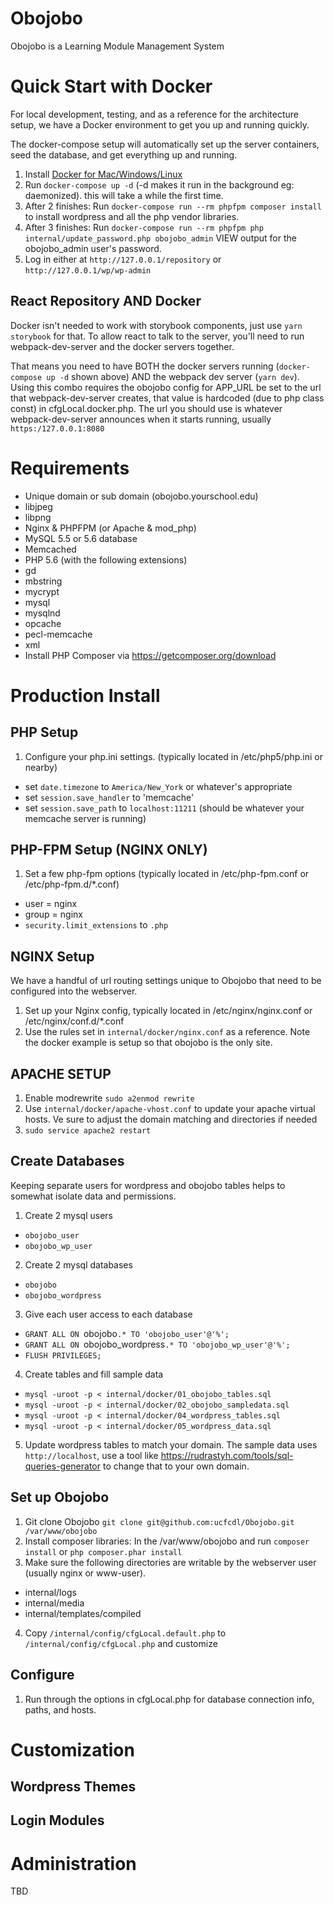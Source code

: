 # Obojobo
Obojobo is a Learning Module Management System

# Quick Start with Docker
For local development, testing, and as a reference for the architecture setup, we have a Docker environment to get you up and running quickly.

The docker-compose setup will automatically set up the server containers, seed the database, and get everything up and running.

1. Install [Docker for Mac/Windows/Linux](https://www.docker.com/products/docker)
2. Run `docker-compose up -d` (-d makes it run in the background eg: daemonized). this will take a while the first time.
3. After 2 finishes: Run `docker-compose run --rm phpfpm composer install` to install wordpress and all the php vendor libraries.
4. After 3 finishes:  Run `docker-compose run --rm phpfpm php internal/update_password.php obojobo_admin` VIEW output for the obojobo_admin user's password.
5. Log in either at `http://127.0.0.1/repository` or `http://127.0.0.1/wp/wp-admin`

## React Repository AND Docker

Docker isn't needed to work with storybook components, just use `yarn storybook` for that.  To allow react to talk to the server, you'll need to run webpack-dev-server and the docker servers together.

That means you need to have BOTH the docker servers running (`docker-compose up -d` shown above) AND the webpack dev server (`yarn dev`).  Using this combo requires the obojobo config for APP_URL be set to the url that webpack-dev-server creates, that value is hardcoded (due to php class const) in cfgLocal.docker.php.  The url you should use is whatever webpack-dev-server announces when it starts running, usually `https:/127.0.0.1:8080`


# Requirements
* Unique domain or sub domain (obojobo.yourschool.edu)
* libjpeg
* libpng
* Nginx & PHPFPM (or Apache & mod_php)
* MySQL 5.5 or 5.6 database
* Memcached
* PHP 5.6 (with the following extensions)
 * gd
 * mbstring
 * mycrypt
 * mysql
 * mysqlnd
 * opcache
 * pecl-memcache
 * xml
* Install PHP Composer via https://getcomposer.org/download


# Production Install
## PHP Setup
1. Configure your php.ini settings. (typically located in /etc/php5/php.ini or nearby)
 * set `date.timezone` to `America/New_York` or whatever's appropriate
 * set `session.save_handler` to 'memcache'
 * set `session.save_path` to `localhost:11211` (should be whatever your memcache server is running)

## PHP-FPM Setup (NGINX ONLY)
1. Set a few php-fpm options (typically located in /etc/php-fpm.conf or /etc/php-fpm.d/*.conf)
 * user = nginx
 * group = nginx
 * `security.limit_extensions` to `.php`

## NGINX Setup
We have a handful of url routing settings unique to Obojobo that need to be configured into the webserver.

1. Set up your Nginx config, typically located in /etc/nginx/nginx.conf or /etc/nginx/conf.d/*.conf
2. Use the rules set in `internal/docker/nginx.conf` as a reference. Note the docker example is setup so that obojobo is the only site.

## APACHE SETUP
1. Enable modrewrite `sudo a2enmod rewrite`
3. Use `internal/docker/apache-vhost.conf` to update your apache virtual hosts. Ve sure to adjust the domain matching and directories if needed
4. `sudo service apache2 restart`

## Create Databases
Keeping separate users for wordpress and obojobo tables helps to somewhat isolate data and permissions.

1. Create 2 mysql users
  * `obojobo_user`
  * `obojobo_wp_user`

2. Create 2 mysql databases
  * `obojobo`
  * `obojobo_wordpress`

3. Give each user access to each database
  * `GRANT ALL ON `obojobo`.* TO 'obojobo_user'@'%';`
  * `GRANT ALL ON `obojobo_wordpress`.* TO 'obojobo_wp_user'@'%';`
  * `FLUSH PRIVILEGES;`

4. Create tables and fill sample data
  * `mysql -uroot -p < internal/docker/01_obojobo_tables.sql`
  * `mysql -uroot -p < internal/docker/02_obojobo_sampledata.sql`
  * `mysql -uroot -p < internal/docker/04_wordpress_tables.sql`
  * `mysql -uroot -p < internal/docker/05_wordpress_data.sql`

5. Update wordpress tables to match your domain. The sample data uses `http://localhost`, use a tool like https://rudrastyh.com/tools/sql-queries-generator to change that to your own domain.

## Set up Obojobo
1. Git clone Obojobo `git clone git@github.com:ucfcdl/Obojobo.git /var/www/obojobo`
2. Install composer libraries: In the /var/www/obojobo and run `composer install` or `php composer.phar install`
3. Make sure the following directories are writable by the webserver user (usually nginx or www-user).
 * internal/logs
 * internal/media
 * internal/templates/compiled
4. Copy `/internal/config/cfgLocal.default.php` to `/internal/config/cfgLocal.php` and customize

## Configure

1. Run through the options in cfgLocal.php for database connection info, paths, and hosts.




# Customization

## Wordpress Themes

## Login Modules


# Administration
TBD
